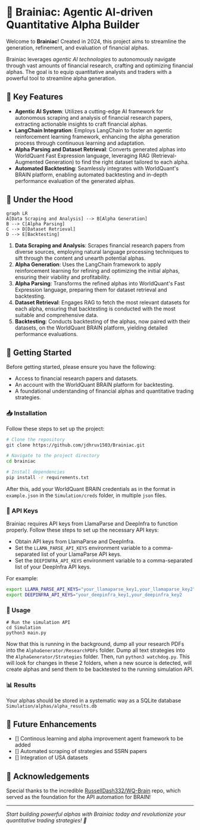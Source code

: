 # 🧠 Brainiac: Agentic AI-driven Quantitative Alpha Builder

Welcome to **Brainiac**! Created in 2024, this project aims to streamline the generation, refinement, and evaluation of financial alphas.

Brainiac leverages _agentic AI technologies_ to autonomously navigate through vast amounts of financial research, crafting and optimizing financial alphas. The goal is to equip quantitative analysts and traders with a powerful tool to streamline alpha generation.

## 🌟 Key Features

- **Agentic AI System**: Utilizes a cutting-edge AI framework for autonomous scraping and analysis of financial research papers, extracting actionable insights to craft financial alphas.
- **LangChain Integration**: Employs LangChain to foster an agentic reinforcement learning framework, enhancing the alpha generation process through continuous learning and adaptation.
- **Alpha Parsing and Dataset Retrieval**: Converts generated alphas into WorldQuant Fast Expression language, leveraging RAG (Retrieval-Augmented Generation) to find the right dataset tailored to each alpha.
- **Automated Backtesting**: Seamlessly integrates with WorldQuant's BRAIN platform, enabling automated backtesting and in-depth performance evaluation of the generated alphas.

## 🔧 Under the Hood

```mermaid
graph LR
A[Data Scraping and Analysis] --> B[Alpha Generation]
B --> C[Alpha Parsing]
C --> D[Dataset Retrieval]
D --> E[Backtesting]
```

1. **Data Scraping and Analysis**: Scrapes financial research papers from diverse sources, employing natural language processing techniques to sift through the content and unearth potential alphas.
2. **Alpha Generation**: Uses the LangChain framework to apply reinforcement learning for refining and optimizing the initial alphas, ensuring their viability and profitability.
3. **Alpha Parsing**: Transforms the refined alphas into WorldQuant's Fast Expression language, preparing them for dataset retrieval and backtesting.
4. **Dataset Retrieval**: Engages RAG to fetch the most relevant datasets for each alpha, ensuring that backtesting is conducted with the most suitable and comprehensive data.
5. **Backtesting**: Conducts backtesting of the alphas, now paired with their datasets, on the WorldQuant BRAIN platform, yielding detailed performance evaluations.

## 🚀 Getting Started

Before getting started, please ensure you have the following:

- Access to financial research papers and datasets.
- An account with the WorldQuant BRAIN platform for backtesting.
- A foundational understanding of financial alphas and quantitative trading strategies.

### 📥 Installation

Follow these steps to set up the project:

```bash
# Clone the repository
git clone https://github.com/jdhruv1503/Brainiac.git

# Navigate to the project directory
cd brainiac

# Install dependencies
pip install -r requirements.txt
```

After this, add your WorldQuant BRAIN credentials as in the format in `example.json` in the `Simulation/creds` folder, in multiple `json` files.

### 🔑 API Keys

Brainiac requires API keys from LlamaParse and DeepInfra to function properly. Follow these steps to set up the necessary API keys:

- Obtain API keys from LlamaParse and DeepInfra.
- Set the `LLAMA_PARSE_API_KEYS` environment variable to a comma-separated list of your LlamaParse API keys.
- Set the `DEEPINFRA_API_KEYS` environment variable to a comma-separated list of your DeepInfra API keys.
  
For example:

```bash
export LLAMA_PARSE_API_KEYS="your_llamaparse_key1,your_llamaparse_key2"
export DEEPINFRA_API_KEYS="your_deepinfra_key1,your_deepinfra_key2
```

### 🎯 Usage

```
# Run the simulation API
cd Simulation
python3 main.py
```

Now that this is running in the background, dump all your research PDFs into the `AlphaGenerator/ResearchPDFs` folder. Dump all text strategies into the `AlphaGenerator/Strategies` folder. Then, run `python3 watchdog.py`. This will look for changes in these 2 folders, when a new source is detected, will create alphas and send them to be backtested to the running simulation API.

### 📊 Results

Your alphas should be stored in a systematic way as a SQLite database `Simulation/alphas/alpha_results.db`

## 🔮 Future Enhancements

- [] Continous learning and alpha improvement agent framework to be added
- [] Automated scraping of strategies and SSRN papers
- [] Integration of USA datasets

## 🙏 Acknowledgements

Special thanks to the incredible [RussellDash332/WQ-Brain](https://github.com/RussellDash332/WQ-Brain) repo, which served as the foundation for the API automation for BRAIN!


---
_Start building powerful alphas with Brainiac today and revolutionize your quantitative trading strategies! 🚀_